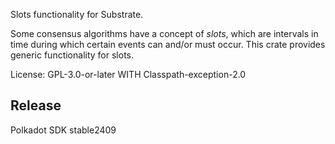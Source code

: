 Slots functionality for Substrate.

Some consensus algorithms have a concept of *slots*, which are intervals in
time during which certain events can and/or must occur.  This crate
provides generic functionality for slots.

License: GPL-3.0-or-later WITH Classpath-exception-2.0


## Release

Polkadot SDK stable2409
